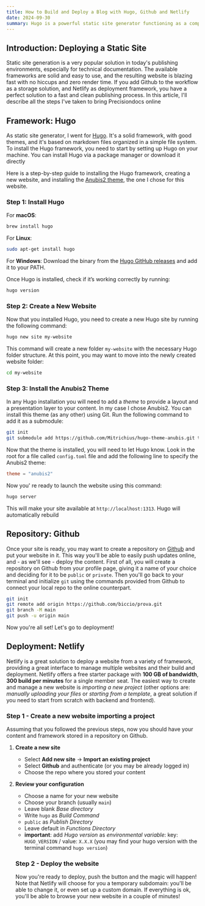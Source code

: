 ```yaml
---
title: How to Build and Deploy a Blog with Hugo, Github and Netlify
date: 2024-09-30
summary: Hugo is a powerful static site generator functioning as a complete framework. Along with Github as storage repository and Netlify as deployment tool, it makes a perfect platform to run and mantain a fast and lightweight documentation website.
---
```

## Introduction: Deploying a  Static Site 
Static site generation is a very popular solution in today's publishing environments, especially for technical documentation. The available frameworks are solid and easy to use, and the resulting website is blazing fast with no hiccups and zero render time. If you add Github to the workflow as a storage solution, and Netlify as deployment framework, you have a perfect solution to a fast and clean publishing process.
In this article, I'll describe all the steps I've taken to bring Precisiondocs online

## Framework: Hugo
As static site generator, I went for [Hugo](https://gohugo.io/). It's a solid framework, with good themes, and it's based on markdown files organized in a simple file system. To install the Hugo framework, you need to start by setting up Hugo on your machine. You can install Hugo via a package manager or download it directly

Here is a step-by-step guide to installing the Hugo framework, creating a new website, and installing the [Anubis2 theme](https://github.com/Junyi-99/hugo-theme-anubis2), the one I chose for this website.
### Step 1: Install Hugo

For **macOS**:

```bash
brew install hugo
```

For **Linux**:

```bash
sudo apt-get install hugo
```

For **Windows**:
Download the binary from the [Hugo GitHub releases](https://github.com/gohugoio/hugo/releases) and add it to your PATH.

Once Hugo is installed, check if it’s working correctly by running:

```bash
hugo version
```

### Step 2: Create a New Website
Now that you installed Hugo, you need to create a new Hugo site by running the following command:

```bash
hugo new site my-website
```

This command will create a new folder `my-website` with the necessary Hugo folder structure.
At this point, you may want to move into the newly created website folder:

```bash
cd my-website
```

### Step 3: Install the Anubis2 Theme
In any Hugo installation you will need to add a *theme* to provide a layout and a presentation layer  to your content. In my case I chose Anubis2. You can install this theme (as any other) using Git. Run the following command to add it as a submodule:
```bash
git init
git submodule add https://github.com/Mitrichius/hugo-theme-anubis.git themes/anubis2
```

Now that the theme is installed, you will need to let Hugo know. Look in the root for a file called `config.toml` file and add the following line to specify the Anubis2 theme:

```toml
theme = "anubis2"
```

Now you' re ready to launch the website using this command:

```bash
hugo server
```
   
   This will make your site available at `http://localhost:1313`. Hugo will automatically rebuild
## Repository: Github
Once your site is ready, you may want to create a repository on [Github](https://github.com) and put your website in it. This way you'll be able to easily push updates online, and - as we'll see - deploy the content.
First of all, you will create a repository on Github from your profile page, giving it a name of your choice and deciding for it to be ```public``` or ```private```. Then you'll go back to your terminal and initialize ```git``` using the commands provided from Github to connect your local repo to the online counterpart. 

```bash
git init
git remote add origin https://github.com/biccio/prova.git
git branch -M main
git push -u origin main
```

Now you're all set! Let's go to deployment!
## Deployment: Netlify
Netlify is a great solution to deploy a website from a variety of framework, providing a great interface to manage multiple websites and their build and deployment. Netlify offers a free starter package with **100 GB of bandwidth**, **300 build per minutes** for a single member seat.
The easiest way to create and manage a new website is *importing a new project* (other options are: *manually uploading your files* or *starting from a template*, a great solution if you need to start from scratch with backend and frontend).

### Step 1 - Create a new website importing a project
Assuming that you followed the previous steps, now you should have your content and framework stored in a repository on Github. 
1. **Create a new site**
   - Select **Add new site** → **Import an existing project**
   - Select **Github** and authenticate (or you may be already logged in)
   - Choose the repo where you stored your content
2. **Review your configuration**
   - Choose a name for your new website
   - Choose your branch (usually ``main``)
   - Leave blank *Base directory*
   - Write `hugo` as *Build Command*
   - `public` as *Publish Directory*
   - Leave default in *Functions Directory*
   - **important**: add *Hugo version* as *environmental variable*: key: `HUGO_VERSION` / value: `X.X.X` (you may find your hugo version with the terminal command `hugo version`)
   
   ### Step 2 - Deploy the website
   Now you're ready to deploy, push the button and the magic will happen! Note that Netlify will choose for you a temporary subdomain: you'll be able to change it, or even set up a custom domain. If everything is ok, you'll be able to browse your new website in a couple of minutes!
